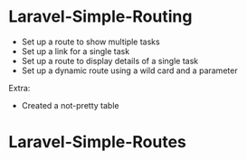 # Laravel-Simple-Routing
- Set up a route to show multiple tasks
- Set up a link for a single task
- Set up a route to display details of a single task
- Set up a dynamic route using a wild card and a parameter

Extra:
- Created a not-pretty table
# Laravel-Simple-Routes
